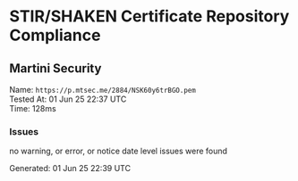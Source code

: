 # STIR/SHAKEN Certificate Repository Compliance

## Martini Security

Name: `https://p.mtsec.me/2884/NSK60y6trBGO.pem`\
Tested At: 01 Jun 25 22:37 UTC\
Time: 128ms

### Issues

no warning, or error, or notice date level issues were found

Generated: 01 Jun 25 22:39 UTC